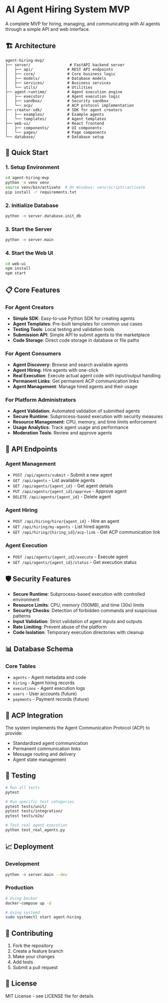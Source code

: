 # AI Agent Hiring System MVP

A complete MVP for hiring, managing, and communicating with AI agents through a simple API and web interface.

## 🏗️ Architecture

```
agent-hiring-mvp/
├── server/                 # FastAPI backend server
│   ├── api/               # REST API endpoints
│   ├── core/              # Core business logic
│   ├── models/            # Database models
│   ├── services/          # Business services
│   └── utils/             # Utilities
├── agent-runtime/         # Agent execution engine
│   ├── executor/          # Agent execution logic
│   ├── sandbox/           # Security sandbox
│   └── acp/               # ACP protocol implementation
├── creator-sdk/           # SDK for agent creators
│   ├── examples/          # Example agents
│   └── templates/         # Agent templates
├── web-ui/                # React frontend
│   ├── components/        # UI components
│   └── pages/             # Page components
└── database/              # Database setup
```

## 🚀 Quick Start

### 1. Setup Environment
```bash
cd agent-hiring-mvp
python -m venv venv
source venv/bin/activate  # On Windows: venv\Scripts\activate
pip install -r requirements.txt
```

### 2. Initialize Database
```bash
python -m server.database.init_db
```

### 3. Start the Server
```bash
python -m server.main
```

### 4. Start the Web UI
```bash
cd web-ui
npm install
npm start
```

## 📋 Core Features

### For Agent Creators
- **Simple SDK**: Easy-to-use Python SDK for creating agents
- **Agent Templates**: Pre-built templates for common use cases
- **Testing Tools**: Local testing and validation tools
- **Submission API**: Simple API to submit agents to the marketplace
- **Code Storage**: Direct code storage in database or file paths

### For Agent Consumers
- **Agent Discovery**: Browse and search available agents
- **Agent Hiring**: Hire agents with one-click
- **Real Execution**: Execute actual agent code with input/output handling
- **Permanent Links**: Get permanent ACP communication links
- **Agent Management**: Manage hired agents and their usage

### For Platform Administrators
- **Agent Validation**: Automated validation of submitted agents
- **Secure Runtime**: Subprocess-based execution with security measures
- **Resource Management**: CPU, memory, and time limits enforcement
- **Usage Analytics**: Track agent usage and performance
- **Moderation Tools**: Review and approve agents

## 🔧 API Endpoints

### Agent Management
- `POST /api/agents/submit` - Submit a new agent
- `GET /api/agents` - List available agents
- `GET /api/agents/{agent_id}` - Get agent details
- `PUT /api/agents/{agent_id}/approve` - Approve agent
- `DELETE /api/agents/{agent_id}` - Delete agent

### Agent Hiring
- `POST /api/hiring/hire/{agent_id}` - Hire an agent
- `GET /api/hiring/my-agents` - List hired agents
- `GET /api/hiring/{hiring_id}/acp-link` - Get ACP communication link

### Agent Execution
- `POST /api/agents/{agent_id}/execute` - Execute agent
- `GET /api/agents/{agent_id}/status` - Get execution status

## 🛡️ Security Features

- **Secure Runtime**: Subprocess-based execution with controlled environment
- **Resource Limits**: CPU, memory (100MB), and time (30s) limits
- **Security Checks**: Detection of forbidden commands and suspicious patterns
- **Input Validation**: Strict validation of agent inputs and outputs
- **Rate Limiting**: Prevent abuse of the platform
- **Code Isolation**: Temporary execution directories with cleanup

## 📊 Database Schema

### Core Tables
- `agents` - Agent metadata and code
- `hiring` - Agent hiring records
- `executions` - Agent execution logs
- `users` - User accounts (future)
- `payments` - Payment records (future)

## 🔌 ACP Integration

The system implements the Agent Communication Protocol (ACP) to provide:
- Standardized agent communication
- Permanent communication links
- Message routing and delivery
- Agent state management

## 🧪 Testing

```bash
# Run all tests
pytest

# Run specific test categories
pytest tests/unit/
pytest tests/integration/
pytest tests/e2e/

# Test real agent execution
python test_real_agents.py
```

## 📈 Deployment

### Development
```bash
python -m server.main --dev
```

### Production
```bash
# Using Docker
docker-compose up -d

# Using systemd
sudo systemctl start agent-hiring
```

## 🤝 Contributing

1. Fork the repository
2. Create a feature branch
3. Make your changes
4. Add tests
5. Submit a pull request

## 📄 License

MIT License - see LICENSE file for details 